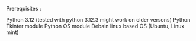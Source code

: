Prerequisites :

Python 3.12 (tested with python 3.12.3 might work on older versons)
Python Tkinter module
Python OS module
Debain linux based OS (Ubuntu, Linux mint)

